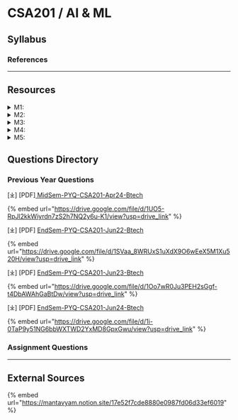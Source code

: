 # CSA201 / AI & ML

## Syllabus

### References

***

## Resources

<details>

<summary>M1: </summary>



</details>

<details>

<summary>M2: </summary>



</details>

<details>

<summary>M3: </summary>



</details>

<details>

<summary>M4: </summary>



</details>

<details>

<summary>M5: </summary>



</details>

## Questions Directory

### Previous Year Questions

\[⤓] \[PDF][ MidSem-PYQ-CSA201-Apr24-Btech](https://drive.google.com/file/d/1UO5-RpJl2kkWiyrdn7zS2h7NQ2y6u-K1/view?usp=drive_link)

{% embed url="https://drive.google.com/file/d/1UO5-RpJl2kkWiyrdn7zS2h7NQ2y6u-K1/view?usp=drive_link" %}

\[⤓] \[PDF] [EndSem-PYQ-CSA201-Jun22-Btech](https://drive.google.com/file/d/1SVaa_8WRUxS1uXdX9O6wEeX5M1Xu520H/view?usp=drive_link)

{% embed url="https://drive.google.com/file/d/1SVaa_8WRUxS1uXdX9O6wEeX5M1Xu520H/view?usp=drive_link" %}

\[⤓] \[PDF] [EndSem-PYQ-CSA201-Jun23-Btech](https://drive.google.com/file/d/1Oo7wR0Ju3PEH2sGgf-t4DbAWAhGaBtDw/view?usp=drive_link)

{% embed url="https://drive.google.com/file/d/1Oo7wR0Ju3PEH2sGgf-t4DbAWAhGaBtDw/view?usp=drive_link" %}

\[⤓] \[PDF] [EndSem-PYQ-CSA201-Jun24-Btech](https://drive.google.com/file/d/1i-0TaP9y51NG6bbWXTWD2YxMD8GpxGwu/view?usp=drive_link)

{% embed url="https://drive.google.com/file/d/1i-0TaP9y51NG6bbWXTWD2YxMD8GpxGwu/view?usp=drive_link" %}

### Assignment Questions

***

## External Sources

{% embed url="https://mantavyam.notion.site/17e52f7cde8880e0987fd06d33ef6019" %}
